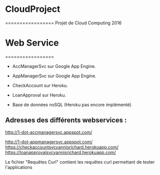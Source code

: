 # CloudProject
================= 
Projet de Cloud Computing 2016

# Web Service
================= 

- AccManagerSvc sur Google App Engine.

- AppManagerSvc sur Google App Engine.

- CheckAccount sur Heroku.

- LoanApproval sur Heroku.

- Base de données noSQL (Heroku pas encore implémenté)


Adresses des différents webservices :
-----------------------

http://1-dot-accmanagersvc.appspot.com/

http://1-dot-appmanagersvc.appspot.com/
https://checkaccountsvcyannisrichard.herokuapp.com/
https://loanapprovalsvcyannisrichard.herokuapp.com/

Le fichier "Requêtes Curl" contient les requêtes curl permettant de tester l'applications
